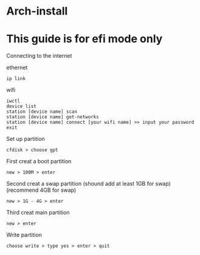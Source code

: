 # Arch-install

# This guide is for efi mode only

Connecting to the internet

  ethernet
  
```
ip link
```

  wifi

```
iwctl
device list
station [device name] scan
station [device name] get-networks
station [device name] connect [your wifi name] >> input your password
exit
```

Set up partition
```
cfdisk > choose gpt
```
  First creat a boot partition 
```
new > 100M > enter
```
  Second creat a swap partition (shound add at least 1GB for swap) (recommend 4GB for swap)
```
new > 1G - 4G > enter
```
  Third creat main partition
```
new > enter
```
Write partition
```
choose write > type yes > enter > quit
```
